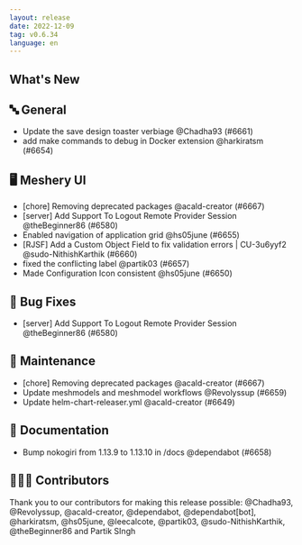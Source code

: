 ```yaml
---
layout: release
date: 2022-12-09
tag: v0.6.34
language: en
---
```


## What's New

## 🔤 General

- Update the save design toaster verbiage @Chadha93 (#6661)
- add make commands to debug in Docker extension @harkiratsm (#6654)

## 🖥 Meshery UI

- [chore] Removing deprecated packages @acald-creator (#6667)
- [server] Add Support To Logout Remote Provider Session @theBeginner86 (#6580)
- Enabled navigation of application grid @hs05june (#6655)
- [RJSF] Add a Custom Object Field to fix validation errors | CU-3u6yyf2 @sudo-NithishKarthik (#6660)
- <MesheryConfigComponent> fixed the conflicting label @partik03 (#6657)
- Made Configuration Icon consistent @hs05june (#6650)

## 🐛 Bug Fixes

- [server] Add Support To Logout Remote Provider Session @theBeginner86 (#6580)

## 🧰 Maintenance

- [chore] Removing deprecated packages @acald-creator (#6667)
- Update meshmodels and meshmodel workflows @Revolyssup (#6659)
- Update helm-chart-releaser.yml @acald-creator (#6649)

## 📖 Documentation

- Bump nokogiri from 1.13.9 to 1.13.10 in /docs @dependabot (#6658)

## 👨🏽‍💻 Contributors

Thank you to our contributors for making this release possible:
@Chadha93, @Revolyssup, @acald-creator, @dependabot, @dependabot[bot], @harkiratsm, @hs05june, @leecalcote, @partik03, @sudo-NithishKarthik, @theBeginner86 and Partik SIngh
